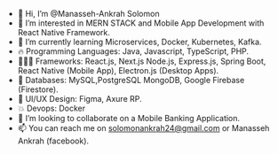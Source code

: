 - 👋 Hi, I’m @Manasseh-Ankrah Solomon
- 👀 I’m interested in MERN STACK and Mobile App Development with React Native Framework.
- 🌱 I’m currently learning Microservices, Docker, Kubernetes, Kafka.
- 🔥 Programming Languages: Java, Javascript, TypeScript, PHP.
- 👨🏽‍💻 Frameworks: React.js, Next.js Node.js, Express.js, Spring Boot, React Native (Mobile App), Electron.js (Desktop Apps).
- 💯 Databases: MySQL,PostgreSQL MongoDB, Google Firebase (Firestore).
- 💛 UI/UX Design: Figma, Axure RP.
- 💥 Devops: Docker
- 💞️ I’m looking to collaborate on a Mobile Banking Application.
- 📫 You can reach me on solomonankrah24@gmail.com or Manasseh Ankrah (facebook).

<!---
Manasseh-Ankrah/Manasseh-Ankrah is a ✨ special ✨ repository because its `README.md` (this file) appears on your GitHub profile.
You can click the Preview link to take a look at your changes.
--->
